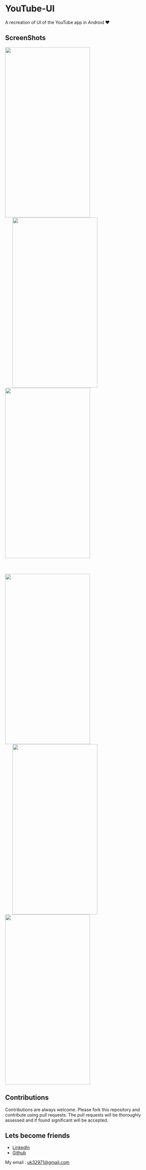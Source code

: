 # YouTube-UI
A recreation of UI of the YouTube app in Android ❤️


## ScreenShots

<img height=550 width=275 src="https://github.com/usman18/YouTube-UI/blob/master/Screenshots/Yotube1.JPG"
/><img height=550 width=275 src="https://github.com/usman18/YouTube-UI/blob/master/Screenshots/Yotube2.JPG" hspace=24
/><img height=550 width=275 src="https://github.com/usman18/YouTube-UI/blob/master/Screenshots/Yotube3.JPG"
/>
<br><br><br><br>
<img height=550 width=275 src="https://github.com/usman18/YouTube-UI/blob/master/Screenshots/Yotube4.JPG"
/><img height=550 width=275 src="https://github.com/usman18/YouTube-UI/blob/master/Screenshots/Yotube5.JPG" hspace=24
/><img height=550 width=275 src="https://github.com/usman18/YouTube-UI/blob/master/Screenshots/Yotube6.JPG"
/>


## Contributions
Contributions are always welcome. Please fork this repository and contribute using pull requests. The pull requests will be thoroughly assessed and if found significant will be accepted.

## Lets become friends
- [LinkedIn](https://www.linkedin.com/in/usman-khan-7b04b1138)
- [Github](https://github.com/usman18)

My email : uk32971@gmail.com
